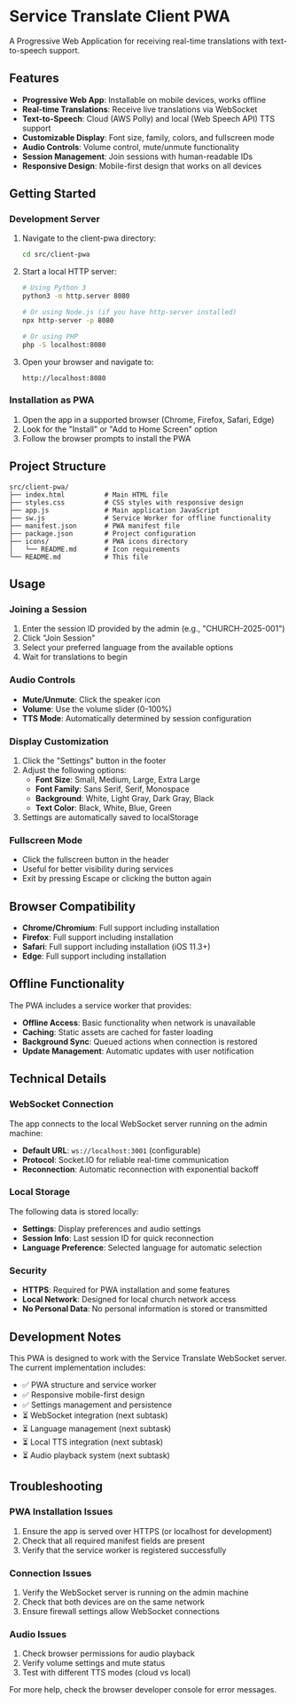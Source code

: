 # Service Translate Client PWA

A Progressive Web Application for receiving real-time translations with text-to-speech support.

## Features

- **Progressive Web App**: Installable on mobile devices, works offline
- **Real-time Translations**: Receive live translations via WebSocket
- **Text-to-Speech**: Cloud (AWS Polly) and local (Web Speech API) TTS support
- **Customizable Display**: Font size, family, colors, and fullscreen mode
- **Audio Controls**: Volume control, mute/unmute functionality
- **Session Management**: Join sessions with human-readable IDs
- **Responsive Design**: Mobile-first design that works on all devices

## Getting Started

### Development Server

1. Navigate to the client-pwa directory:
   ```bash
   cd src/client-pwa
   ```

2. Start a local HTTP server:
   ```bash
   # Using Python 3
   python3 -m http.server 8080
   
   # Or using Node.js (if you have http-server installed)
   npx http-server -p 8080
   
   # Or using PHP
   php -S localhost:8080
   ```

3. Open your browser and navigate to:
   ```
   http://localhost:8080
   ```

### Installation as PWA

1. Open the app in a supported browser (Chrome, Firefox, Safari, Edge)
2. Look for the "Install" or "Add to Home Screen" option
3. Follow the browser prompts to install the PWA

## Project Structure

```
src/client-pwa/
├── index.html          # Main HTML file
├── styles.css          # CSS styles with responsive design
├── app.js              # Main application JavaScript
├── sw.js               # Service Worker for offline functionality
├── manifest.json       # PWA manifest file
├── package.json        # Project configuration
├── icons/              # PWA icons directory
│   └── README.md       # Icon requirements
└── README.md           # This file
```

## Usage

### Joining a Session

1. Enter the session ID provided by the admin (e.g., "CHURCH-2025-001")
2. Click "Join Session"
3. Select your preferred language from the available options
4. Wait for translations to begin

### Audio Controls

- **Mute/Unmute**: Click the speaker icon
- **Volume**: Use the volume slider (0-100%)
- **TTS Mode**: Automatically determined by session configuration

### Display Customization

1. Click the "Settings" button in the footer
2. Adjust the following options:
   - **Font Size**: Small, Medium, Large, Extra Large
   - **Font Family**: Sans Serif, Serif, Monospace
   - **Background**: White, Light Gray, Dark Gray, Black
   - **Text Color**: Black, White, Blue, Green
3. Settings are automatically saved to localStorage

### Fullscreen Mode

- Click the fullscreen button in the header
- Useful for better visibility during services
- Exit by pressing Escape or clicking the button again

## Browser Compatibility

- **Chrome/Chromium**: Full support including installation
- **Firefox**: Full support including installation
- **Safari**: Full support including installation (iOS 11.3+)
- **Edge**: Full support including installation

## Offline Functionality

The PWA includes a service worker that provides:

- **Offline Access**: Basic functionality when network is unavailable
- **Caching**: Static assets are cached for faster loading
- **Background Sync**: Queued actions when connection is restored
- **Update Management**: Automatic updates with user notification

## Technical Details

### WebSocket Connection

The app connects to the local WebSocket server running on the admin machine:
- **Default URL**: `ws://localhost:3001` (configurable)
- **Protocol**: Socket.IO for reliable real-time communication
- **Reconnection**: Automatic reconnection with exponential backoff

### Local Storage

The following data is stored locally:
- **Settings**: Display preferences and audio settings
- **Session Info**: Last session ID for quick reconnection
- **Language Preference**: Selected language for automatic selection

### Security

- **HTTPS**: Required for PWA installation and some features
- **Local Network**: Designed for local church network access
- **No Personal Data**: No personal information is stored or transmitted

## Development Notes

This PWA is designed to work with the Service Translate WebSocket server. The current implementation includes:

- ✅ PWA structure and service worker
- ✅ Responsive mobile-first design
- ✅ Settings management and persistence
- ⏳ WebSocket integration (next subtask)
- ⏳ Language management (next subtask)
- ⏳ Local TTS integration (next subtask)
- ⏳ Audio playback system (next subtask)

## Troubleshooting

### PWA Installation Issues

1. Ensure the app is served over HTTPS (or localhost for development)
2. Check that all required manifest fields are present
3. Verify that the service worker is registered successfully

### Connection Issues

1. Verify the WebSocket server is running on the admin machine
2. Check that both devices are on the same network
3. Ensure firewall settings allow WebSocket connections

### Audio Issues

1. Check browser permissions for audio playback
2. Verify volume settings and mute status
3. Test with different TTS modes (cloud vs local)

For more help, check the browser developer console for error messages.